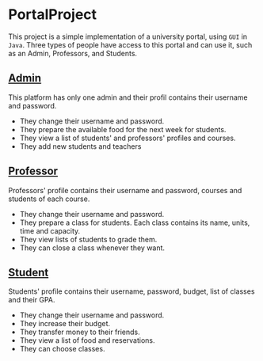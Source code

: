 # PortalProject
This project is a simple implementation of a university portal, using `GUI` in `Java`.
Three types of people have access to this portal and can use it, such as an Admin, Professors, and Students.

## [Admin](https://github.com/tanya-jp/PortalProject/blob/main/src/com/company/Admin.java)
This platform has only one admin and their profil contains their username and password.
- They change their username and password.
- They prepare the available food for the next week for students.
- They view a list of students' and professors' profiles and courses.
- They add new students and teachers

## [Professor](https://github.com/tanya-jp/PortalProject/blob/main/src/com/company/Teacher.java)
Professors' profile contains their username and password, courses and students of each course. 
- They change their username and password.
- They prepare a class for students. Each class contains its name, units, time and capacity.
- They view lists of students to grade them.
- They can close a class whenever they want.

## [Student](https://github.com/tanya-jp/PortalProject/blob/main/src/com/company/Student.java)
Students' profile contains their username, password, budget, list of classes and their GPA.
- They change their username and password.
- They increase their budget.
- They transfer money to their friends.
- They view a list of food and reservations.
- They can choose classes.
